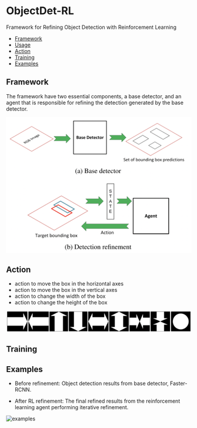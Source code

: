# ObjectDet-RL
Framework for Refining Object Detection with Reinforcement Learning
- [Framework](#Framework)
- [Usage](#usage)
- [Action](#Action)
- [Training](#Training)
- [Examples](#Examples)

## Framework

The framework have two essential components, a base detector, and an agent that is responsible for refining the detection generated by the base detector.

<img src="figures/framework.png" alt="framework" width="700"/>

## Action
* action to move the box in the horizontal axes
* action to move the box in the vertical axes
* action to change the width of the box
* action to change the height of the box

<img src="figures/action.png" alt="action" width="700"/>

## Training


## Examples
* Before refinement: Object detection results from base detector, Faster-RCNN.

* After RL refinement: The final refined results from the reinforcement learning agent performing iterative refinement.

<img src="figures/exmpl_imgs.png" alt="examples" width="700"/>
